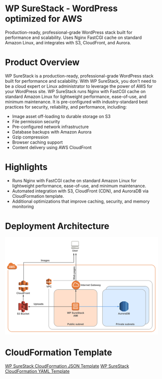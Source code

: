 # WP SureStack - WordPress optimized for AWS
Production-ready, professional-grade WordPress stack built for performance and scalability. Uses Nginx FastCGI cache on standard Amazon Linux, and integrates with S3, CloudFront, and Aurora.

# Product Overview

WP SureStack is a production-ready, professional-grade WordPress stack built for performance and scalability.
With WP SureStack, you don't need to be a cloud expert or Linux administrator to leverage the power of AWS for your WordPress site.
WP SureStack runs Nginx with FastCGI cache on standard Amazon Linux for lightweight performance, ease-of-use, and minimum maintenance.
It is pre-configured with industry-standard best practices for security, reliability, and performance, including:
* Image asset off-loading to durable storage on S3
* File permission security
* Pre-configured network infrastructure
* Database backups with Amazon Aurora
* Gzip compression
* Browser caching support
* Content delivery using AWS CloudFront

# Highlights
* Runs Nginx with FastCGI cache on standard Amazon Linux for lightweight performance, ease-of-use, and minimum maintenance.
* Automated integration with S3, CloudFront (CDN), and AuroraDB via CloudFormation template.
* Additional optimizations that improve caching, security, and memory monitoring

# Deployment Architecture

![WPSureStack-Architecture](WPSureStack-Architecture.png)

# CloudFormation Template

[WP SureStack CloudFormation JSON Template](WPSureStack-CF-Template.json)
[WP SureStack CloudFormation YAML Template](WPSureStack-CF-Template.yml)


